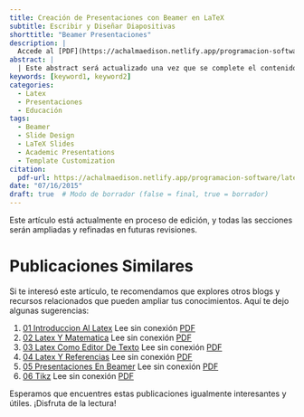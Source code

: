 ```yaml
---
title: Creación de Presentaciones con Beamer en LaTeX
subtitle: Escribir y Diseñar Diapositivas
shorttitle: "Beamer Presentaciones"
description: |
  Accede al [PDF](https://achalmaedison.netlify.app/programacion-software/latex/2015-07-16-05-presentaciones-en-beamer/index.pdf) completo aquí.
abstract: |
  | Este abstract será actualizado una vez que se complete el contenido final del artículo.
keywords: [keyword1, keyword2]
categories:
  - Latex
  - Presentaciones  
  - Educación
tags:
  - Beamer  
  - Slide Design  
  - LaTeX Slides  
  - Academic Presentations  
  - Template Customization
citation:
  pdf-url: https://achalmaedison.netlify.app/programacion-software/latex/2015-07-16-05-presentaciones-en-beamer/index.pdf
date: "07/16/2015"
draft: true  # Modo de borrador (false = final, true = borrador)
---
```






Este artículo está actualmente en proceso de edición, y todas las secciones serán ampliadas y refinadas en futuras revisiones.


# Publicaciones Similares

Si te interesó este artículo, te recomendamos que explores otros blogs y recursos relacionados que pueden ampliar tus conocimientos. Aquí te dejo algunas sugerencias:


1. [01 Introduccion Al Latex](https://achalmaedison.netlify.app/programacion-software/latex/2015-07-12-01-introduccion-al-latex) Lee sin conexión [PDF](https://achalmaedison.netlify.app/programacion-software/latex/2015-07-12-01-introduccion-al-latex/index.pdf)
2. [02 Latex Y Matematica](https://achalmaedison.netlify.app/programacion-software/latex/2015-07-13-02-latex-y-matematica) Lee sin conexión [PDF](https://achalmaedison.netlify.app/programacion-software/latex/2015-07-13-02-latex-y-matematica/index.pdf)
3. [03 Latex Como Editor De Texto](https://achalmaedison.netlify.app/programacion-software/latex/2015-07-14-03-latex-como-editor-de-texto) Lee sin conexión [PDF](https://achalmaedison.netlify.app/programacion-software/latex/2015-07-14-03-latex-como-editor-de-texto/index.pdf)
4. [04 Latex Y Referencias](https://achalmaedison.netlify.app/programacion-software/latex/2015-07-15-04-latex-y-referencias) Lee sin conexión [PDF](https://achalmaedison.netlify.app/programacion-software/latex/2015-07-15-04-latex-y-referencias/index.pdf)
5. [05 Presentaciones En Beamer](https://achalmaedison.netlify.app/programacion-software/latex/2015-07-16-05-presentaciones-en-beamer) Lee sin conexión [PDF](https://achalmaedison.netlify.app/programacion-software/latex/2015-07-16-05-presentaciones-en-beamer/index.pdf)
6. [06 Tikz](https://achalmaedison.netlify.app/programacion-software/latex/2015-07-17-06-tikz) Lee sin conexión [PDF](https://achalmaedison.netlify.app/programacion-software/latex/2015-07-17-06-tikz/index.pdf)


Esperamos que encuentres estas publicaciones igualmente interesantes y útiles. ¡Disfruta de la lectura!

